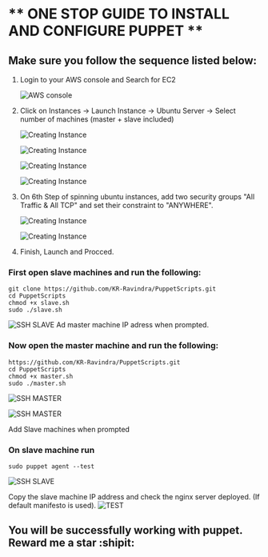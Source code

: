 # ** ONE STOP GUIDE TO INSTALL AND CONFIGURE PUPPET **

## Make sure you follow the sequence listed below:

1. Login to your AWS console and Search for EC2

    ![AWS console](images/Puppet1.png)

2. Click on Instances -> Launch Instance -> Ubuntu Server -> Select number of machines (master + slave included)

    ![Creating Instance](images/Puppet2.png)


    ![Creating Instance](images/Puppet3.png)


    ![Creating Instance](images/Puppet4.png)


    ![Creating Instance](images/Puppet5.png)


3. On 6th Step of spinning ubuntu instances,
     add two security groups "All Traffic & All TCP" and set their constraint to "ANYWHERE".

    ![Creating Instance](images/Puppet6.png)


    ![Creating Instance](images/Puppet7.png)

4. Finish, Launch and Procced.

### First open slave machines and run the following:
```
git clone https://github.com/KR-Ravindra/PuppetScripts.git
cd PuppetScripts
chmod +x slave.sh
sudo ./slave.sh

```
![SSH SLAVE](images/Puppet9.png)
Ad master machine IP adress when prompted.

### Now open the master machine and run the following:

```
https://github.com/KR-Ravindra/PuppetScripts.git
cd PuppetScripts
chmod +x master.sh
sudo ./master.sh

```

![SSH MASTER](images/Puppet10.png)

![SSH MASTER](images/Puppet11.png)

Add Slave machines when prompted

### On slave machine run 

```
sudo puppet agent --test
```
![SSH SLAVE](images/Puppet12.png)

Copy the slave machine IP address and check the nginx server deployed. (If default manifesto is used).
![TEST](images/Puppet13.png)

## You will be successfully working with puppet. Reward me a star :shipit:
